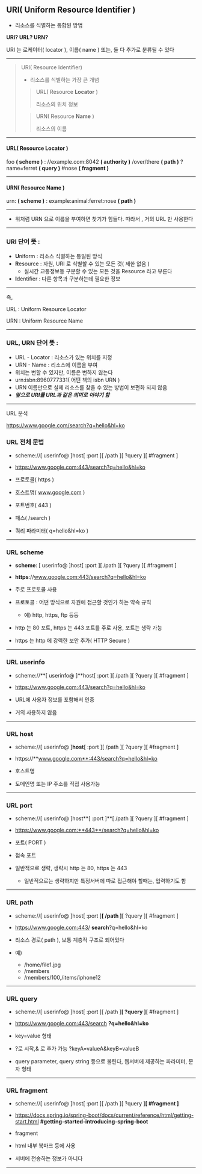 ## URI( Uniform Resource Identifier )

- 리소스를 식별하는 통합된 방법

**URI? URL? URN?**

URI 는 로케이터( locator ), 이름( name ) 또는, 둘 다 추가로 분류될 수 있다

---

> URI( Resource Identifier)
> - 리소스를 식별하는 가장 큰 개념
> 
>> URL( Resource **Locator** )
>> 
>> 리소스의 위치 정보
>
>> URN( Resource **Name** )
>>
>> 리소스의 이름


---

#### URL( Resource Locator )

foo **( scheme )** : //example.com:8042 **( authority )** /over/there **( path )** ?name=ferret **( query )** #nose **( fragment )**

---

#### URN( Resource Name )

urn: **( scheme )** : example:animal:ferret:nose **( path )**

---

* 위처럼 URN 으로 이름을 부여하면 찾기가 힘들다.
따라서 , 거의 URL 만 사용한다

---

### URI 단어 뜻 :

- **U**niform : 리소스 식별하는 통일된 방식
- **R**esource : 자원, URI 로 식별할 수 있는 모든 것( 제한 없음 )
  - 실시간 교통정보등 구분할 수 있는 모든 것을 Resource 라고 부른다
- **I**dentifier : 다른 항목과 구분하는데 필요한 정보

---

즉, 

URL : Uniform Resource Locator

URN : Uniform Resource Name

___

### URL, URN 단어 뜻 :

- URL - Locator : 리소스가 있는 위치를 지정
- URN - Name : 리소스에 이름을 부여
- 위치는 변할 수 있지만, 이름은 변하지 않는다
- urn:isbn:8960777331( 어떤 책의 isbn URN )
- URN 이름만으로 실제 리소스를 찾을 수 있는 방법이 보편화 되지 않음
- ***앞으로 URI를 URL과 같은 의미로 이야기 함***

---
URL 분석

https://www.google.com/search?q=hello&hl=ko

### URL 전체 문법

- scheme://[ userinfo@ ]host[ :port ][ /path ][ ?query ][ #fragment ]
- https://www.google.com:443/search?q=hello&hl=ko


- 프로토콜( https )
- 호스트명( www.google.com )
- 포트번호( 443 )
- 패스( /search )
- 쿼리 파라미터( q=hello&hl=ko )

---

### URL scheme

- **scheme**: [ userinfo@ ]host[ :port ][ /path ][ ?query ][ #fragment ]
- **https**://www.google.com:443/search?q=hello&hl=ko


- 주로 프로토콜 사용
- 프로토콜 : 어떤 방식으로 자원에 접근할 것인가 하는 약속 규칙
  - 예) http, https, ftp 등등
- http 는 80 포트, https 는 443 포트를 주로 사용, 포트는 생략 가능
- https 는 http 에 강력한 보안 추가( HTTP Secure )

---
### URL userinfo

- scheme://**[ userinfo@ ]**host[ :port ][ /path ][ ?query ][ #fragment ]
- https://www.google.com:443/search?q=hello&hl=ko


- URL에 사용자 정보를 포함해서 인증
- 거의 사용하지 않음

---

### URL host

- scheme://[ userinfo@ ]**host**[ :port ][ /path ][ ?query ][ #fragment ]
- https://**www.google.com**:443/search?q=hello&hl=ko


- 호스트명
- 도메인명 또는 IP 주소를 직접 사용가능

---

### URL port

- scheme://[ userinfo@ ]host**[ :port ]**[ /path ][ ?query ][ #fragment ]
- https://www.google.com:**443**/search?q=hello&hl=ko


- 포트( PORT )
- 접속 포트
- 일반적으로 생략, 생략시 http 는 80, https 는 443
  - 일반적으로는 생략하지만 특정서버에 따로 접근해야 할때는, 입력하기도 함

---

### URL path

- scheme://[ userinfo@ ]host[ :port ]**[ /path ]**[ ?query ][ #fragment ]
- https://www.google.com:443/ **search**?q=hello&hl=ko


- 리소스 경로( path ), 보통 계층적 구조로 되어있다
- 예)
  - /home/file1.jpg
  - /members
  - /members/100,/items/iphone12

---

### URL query
- scheme://[ userinfo@ ]host[ :port ][ /path ]**[ ?query ]**[ #fragment ]
- https://www.google.com:443/search **?q=hello&hl=ko**


- key=value 형태
- ?로 시작,& 로 추가 가능 ?keyA=valueA&keyB=valueB
- query parameter, query string 등으로 불린다, 웹서버에 제공하는 파라미터, 문자 형태

---

### URL fragment
- scheme://[ userinfo@ ]host[ :port ][ /path ][ ?query ]**[ #fragment ]**
- https://docs.spring.io/spring-boot/docs/current/reference/html/getting-start.html **#getting-started-introducing-spring-boot**

- fragment
- html 내부 북마크 등에 사용
- 서버에 전송하는 정보가 아니다

---

